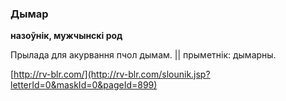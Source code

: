 ### Дымар
**назоўнік, мужчынскі род**

Прылада для акурвання пчол дымам. || прыметнік: дымарны.

<a rel="author">[http://rv-blr.com/](http://rv-blr.com/slounik.jsp?letterId=0&maskId=0&pageId=899)</a>
